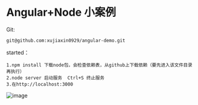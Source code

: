 ﻿# Angular+Node 小案例


Git: 

    git@github.com:xujiaxin0929/angular-demo.git
    
started：
```
1.npm install 下载node包，会检查依赖表，从github上下载依赖（要先进入该文件目录再执行）
2.node server 启动服务  Ctrl+S 终止服务
3.在http://localhost:3000
```

![image](https://github.com/xujiaxin/angular-demo/blob/master/notebook.jpg)




